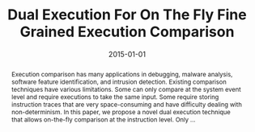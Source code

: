 ---
title: "Dual Execution For On The Fly Fine Grained Execution Comparison"
abstract: "Execution comparison has many applications in debugging, malware analysis, software feature identification, and intrusion detection. Existing comparison techniques have various limitations. Some can only compare at the system event level and require executions to take the same input. Some require storing instruction traces that are very space-consuming and have difficulty dealing with non-determinism. In this paper, we propose a novel dual execution technique that allows on-the-fly comparison at the instruction level. Only …"
date: 2015-01-01
venue: "Proceedings of the Twentieth International Conference on Architectural Support for Programming Languages and Operating Systems, ASPLOS '15, Istanbul, Turkey, March 14-18, 2015"
paperurl: https://dl.acm.org/doi/abs/10.1145/2786763.2694394
authors: "Dohyeong Kim, Yonghwi Kwon, William N. Sumner, Xiangyu Zhang and Dongyan Xu"
awards: ""
---